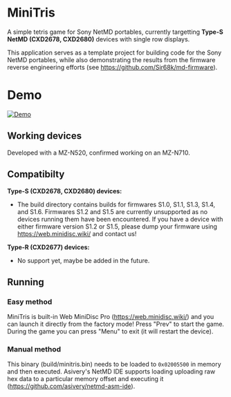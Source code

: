 # MiniTris

A simple tetris game for Sony NetMD portables, currently targetting **Type-S NetMD (CXD2678, CXD2680)** devices with single row displays. 

This application serves as a template project for building code for the Sony NetMD portables, while also demonstrating the results from the firmware reverse engineering efforts (see https://github.com/Sir68k/md-firmware).

# Demo

[![Demo](https://img.youtube.com/vi/IWdc0CjOyqo/0.jpg)](https://www.youtube.com/watch?v=IWdc0CjOyqo)
## Working devices

Developed with a MZ-N520, confirmed working on an MZ-N710.

## Compatibilty

__Type-S (CXD2678, CXD2680) devices:__
- The build directory contains builds for firmwares S1.0, S1.1, S1.3, S1.4, and S1.6. Firmwares S1.2 and S1.5 are currently unsupported as no devices running them have been encountered. If you have a device with either firmware version S1.2 or S1.5, please dump your firmware using https://web.minidisc.wiki/ and contact us!

__Type-R (CXD2677) devices:__
- No support yet, maybe be added in the future.

## Running

### Easy method

MiniTris is built-in Web MiniDisc Pro (https://web.minidisc.wiki/) and you can launch it directly from the factory mode! Press "Prev" to start the game. During the game you can press "Menu" to exit (it will restart the device).

### Manual method

This binary (build/minitris.bin) needs to be loaded to `0x02005500` in memory and then executed. Asivery's NetMD IDE supports loading uploading raw hex data to a particular memory offset and executing it (https://github.com/asivery/netmd-asm-ide).

